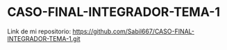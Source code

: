 # CASO-FINAL-INTEGRADOR-TEMA-1
Link de mi repositorio: https://github.com/Sabil667/CASO-FINAL-INTEGRADOR-TEMA-1.git

